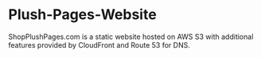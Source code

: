 # Plush-Pages-Website
ShopPlushPages.com is a static website hosted on AWS S3 with additional features provided by CloudFront and Route 53 for DNS. 
